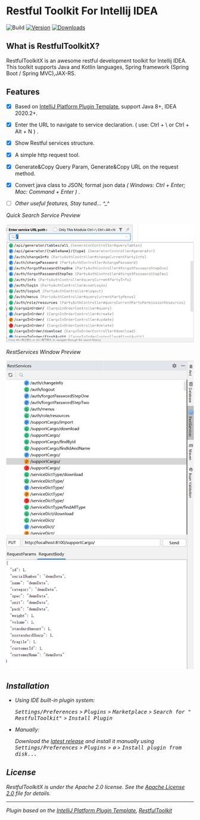# Restful Toolkit For Intellij IDEA

![Build](https://github.com/huangbaihua001/restful-toolkit/workflows/Build/badge.svg)
[![Version](https://img.shields.io/jetbrains/plugin/v/jiux.net.plugin.restful.toolkit.svg)](https://plugins.jetbrains.com/plugin/jiux.net.plugin.restful.toolkit)
[![Downloads](https://img.shields.io/jetbrains/plugin/d/jiux.net.plugin.restful.toolkit.svg)](https://plugins.jetbrains.com/plugin/jiux.net.plugin.restful.toolkit)

## What is RestfulToolkitX?
RestfulToolkitX is an awesome restful development toolkit for Intellij IDEA. This toolkit supports Java and Kotlin languages,
Spring framework (Spring Boot / Spring MVC),JAX-RS.

## Features

- [x] Based on [IntelliJ Platform Plugin Template][template], support Java 8+, IDEA 2020.2+.
- [x] Enter the URL to navigate to service declaration. ( use: Ctrl + \ or Ctrl + Alt + N ) .
- [x] Show Restful services structure.
- [x] A simple http request tool.
- [x] Generate&Copy Query Param, Generate&Copy URL on the request method.
- [x] Convert java class to JSON; format json data <em>( Windows: Ctrl + Enter; Mac: Command + Enter ) .
- [ ] Other useful features, Stay tuned... ^_^


Quick Search Service Preview

![searchService.png](img/searchService.png)

RestServices Window Preview

![restServiceWindow.png](img/restServiceWindow.png)

## Installation

- Using IDE built-in plugin system:

  <kbd>Settings/Preferences</kbd> > <kbd>Plugins</kbd> > <kbd>Marketplace</kbd> > <kbd>Search for "
  RestfulToolkit"</kbd> >
  <kbd>Install Plugin</kbd>

- Manually:

  Download the [latest release](https://github.com/huangbaihua001/restful-toolkit/releases/latest) and install it
  manually using
  <kbd>Settings/Preferences</kbd> > <kbd>Plugins</kbd> > <kbd>⚙️</kbd> > <kbd>Install plugin from disk...</kbd>



## License

RestfulToolkitX is under the Apache 2.0 license. See the [Apache License 2.0](http://www.apache.org/licenses/LICENSE-2.0) file for details.

---
Plugin based on the [IntelliJ Platform Plugin Template][template], [RestfulToolkit][RestfulToolkit]

[template]: https://github.com/JetBrains/intellij-platform-plugin-template

[RestfulToolkit]: https://github.com/mrmanzhaow/RestfulToolkit